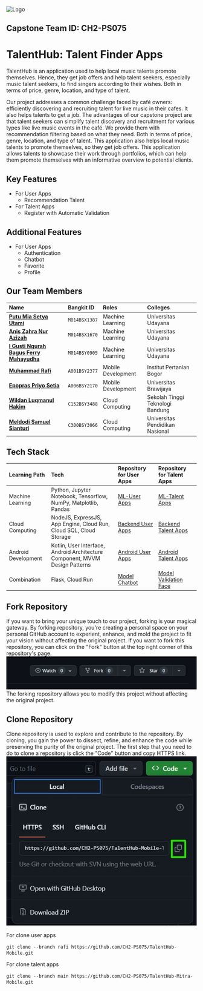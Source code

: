 ![Logo](https://github.com/CH2-PS075/ML-Project/blob/main/Mock%20up.png)

## Capstone Team ID: CH2-PS075

# TalentHub: Talent Finder Apps

TalentHub is an application used to help local music talents promote themselves. Hence, they get job offers and help talent seekers, especially music talent seekers, to find singers according to their wishes. Both in terms of price, genre, location, and type of talent.

Our project addresses a common challenge faced by café owners: efficiently discovering and recruiting talent for live music in their cafes. It also helps talents to get a job. The advantages of our capstone project are that talent seekers can simplify talent discovery and recruitment for various types like live music events in the café. We provide them with recommendation filtering based on what they need. Both in terms of price, genre, location, and type of talent. This application also helps local music talents to promote themselves, so they get job offers. This application allows talents to showcase their work through portfolios, which can help them promote themselves with an informative overview to potential clients.

## Key Features

- For User Apps
  - Recommendation Talent
- For Talent Apps
  - Register with Automatic Validation

## Additional Features

- For User Apps
  - Authentication
  - Chatbot
  - Favorite
  - Profile

## Our Team Members

| Name                                                                    | Bangkit ID    | Roles              | Colleges                         |
| :---------------------------------------------------------------------- | :------------ | :----------------- | :------------------------------- |
| **[Putu Mia Setya Utami](https://github.com/miasetya12)**               | `M014BSX1387` | Machine Learning   | Universitas Udayana              |
| **[Anis Zahra Nur Azizah](https://github.com/aniszahra)**               | `M014BSX1670` | Machine Learning   | Universitas Udayana              |
| **[I Gusti Ngurah Bagus Ferry Mahayudha](https://github.com/BangAjus)** | `M014BSY0905` | Machine Learning   | Universitas Udayana              |
| **[Muhammad Rafi](https://github.com/rafiwew)**                         | `A001BSY2377` | Mobile Development | Institut Pertanian Bogor         |
| **[Epopras Priyo Setia](https://github.com/Epopras)**                   | `A006BSY2170` | Mobile Development | Universitas Brawijaya            |
| **[Wildan Luqmanul Hakim](https://github.com/wildanlh)**                | `C152BSY3488` | Cloud Computing    | Sekolah Tinggi Teknologi Bandung |
| **[Meldodi Samuel Sianturi](https://github.com/samuelsntr)**            | `C300BSY3066` | Cloud Computing    | Universitas Pendidikan Nasional  |

## Tech Stack

| Learning Path       | Tech                                                               | Repository for User Apps                                                 | Repository for Talent Apps                                              |
| :------------------ | :----------------------------------------------------------------- | :----------------------------------------------------------------------- | :---------------------------------------------------------------------- |
| Machine Learning    |  Python, Jupyter Notebook, Tensorflow, NumPy, Matplotlib, Pandas | [ML-User Apps](https://github.com/CH2-PS075/ML-TalentHub-User/tree/main) | [ML-Talent Apps](https://github.com/CH2-PS075/ML-TalentHub-Talent-Apps) |
| Cloud Computing     | NodeJS, ExpressJS, App Engine, Cloud Run, Cloud SQL, Cloud Storage | [Backend User Apps](https://github.com/CH2-PS075/CC-API)                 | [Backend Talent Apps](https://github.com/CH2-PS075/CC-API)              |
| Android Development | Kotlin, User Interface, Android Architecture Component, MVVM Design Patterns | [Android User Apps](https://github.com/CH2-PS075/TalentHub-Mobile)                                                        | [Android Talent Apps](https://github.com/CH2-PS075/TalentHub-Mitra-Mobile)                                                              |
| Combination | Flask, Cloud Run          | [Model Chatbot](https://github.com/CH2-PS075/Model-chatbot)   |[Model Validation Face](https://github.com/CH2-PS075/ML-PREDICTION-MODEL)                                                             |
## Fork Repository

If you want to bring your unique touch to our project, forking is your magical gateway. By forking repository, you're creating a personal space on your personal GitHub account to experient, enhance, and mold the project to fit your vision without affecting the original project. If you want to fork this repository, you can click on the "Fork" button at the top right corner of this repository's page. </br>
![image](https://github.com/CH2-PS075/TalentHub-Mitra-Mobile/blob/main/Fork.jpg) </br>
The forking repository allows you to modify this project without affecting the original project.

## Clone Repository

Clone repository is used to explore and contribute to the repository. By cloning, you gain the power to dissect, refine, and enhance the code while preserving the purity of the original project. The first step that you need to do to clone a repository is click the "Code" button and copy HTTPS link. <br/>
![Image Copy HTTPS](https://github.com/CH2-PS075/TalentHub-Mitra-Mobile/blob/main/Clone.jpg)

For clone user apps

```
git clone --branch rafi https://github.com/CH2-PS075/TalentHub-Mobile.git
```

For clone talent apps

```
git clone --branch main https://github.com/CH2-PS075/TalentHub-Mitra-Mobile.git
```
